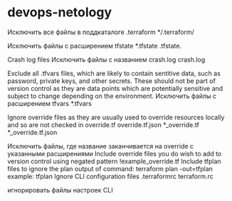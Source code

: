 # devops-netology
Исключить все файлы в поддкаталоге .terraform
*/.terraform/

Исключить файлы с расширением tfstate
*.tfstate .tfstate.

Crash log files
Исключить файлы с названием crash.log
crash.log

Exclude all .tfvars files, which are likely to contain sentitive data, such as
password, private keys, and other secrets. These should not be part of version
control as they are data points which are potentially sensitive and subject
to change depending on the environment.
Исключить файлы с расширением tfvars
*.tfvars

Ignore override files as they are usually used to override resources locally and so
are not checked in
override.tf override.tf.json *_override.tf *_override.tf.json

Исключить файлы, где название заканчивается на override с указанными расширениями
Include override files you do wish to add to version control using negated pattern
!example_override.tf
Include tfplan files to ignore the plan output of command: terraform plan -out=tfplan
example: tfplan
Ignore CLI configuration files
.terraformrc terraform.rc

игнорировать файлы настроек CLI

